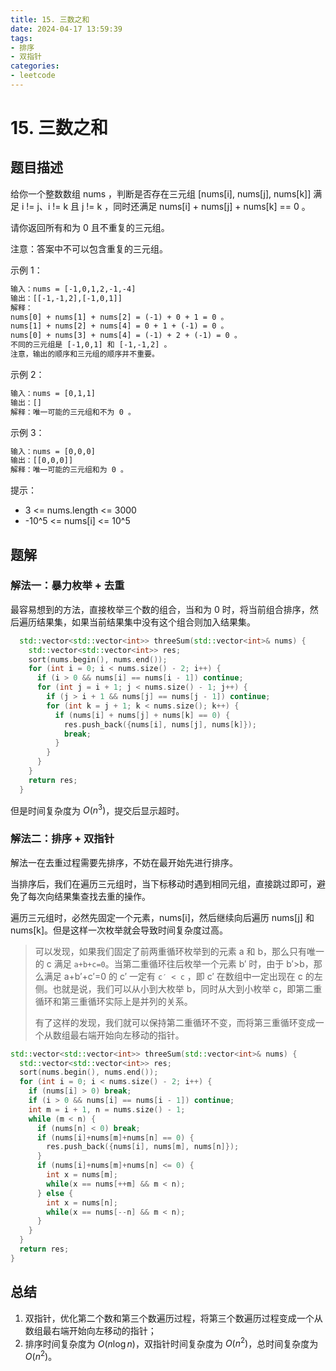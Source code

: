 ```yaml
---
title: 15. 三数之和
date: 2024-04-17 13:59:39
tags: 
- 排序
- 双指针
categories:
- leetcode
---
```


# 15. 三数之和

## 题目描述
给你一个整数数组 nums ，判断是否存在三元组 [nums[i], nums[j], nums[k]] 满足 i != j、i != k 且 j != k ，同时还满足 nums[i] + nums[j] + nums[k] == 0 。

请你返回所有和为 0 且不重复的三元组。

注意：答案中不可以包含重复的三元组。

示例 1：

```txt
输入：nums = [-1,0,1,2,-1,-4]
输出：[[-1,-1,2],[-1,0,1]]
解释：
nums[0] + nums[1] + nums[2] = (-1) + 0 + 1 = 0 。
nums[1] + nums[2] + nums[4] = 0 + 1 + (-1) = 0 。
nums[0] + nums[3] + nums[4] = (-1) + 2 + (-1) = 0 。
不同的三元组是 [-1,0,1] 和 [-1,-1,2] 。
注意，输出的顺序和三元组的顺序并不重要。
```

示例 2：

```txt
输入：nums = [0,1,1]
输出：[]
解释：唯一可能的三元组和不为 0 。
```

示例 3：

```txt
输入：nums = [0,0,0]
输出：[[0,0,0]]
解释：唯一可能的三元组和为 0 。
```

提示：

+ 3 <= nums.length <= 3000
+ -10^5 <= nums[i] <= 10^5

## 题解

### 解法一：暴力枚举 + 去重

最容易想到的方法，直接枚举三个数的组合，当和为 0 时，将当前组合排序，然后遍历结果集，如果当前结果集中没有这个组合则加入结果集。

```cpp
  std::vector<std::vector<int>> threeSum(std::vector<int>& nums) {
    std::vector<std::vector<int>> res;
    sort(nums.begin(), nums.end());
    for (int i = 0; i < nums.size() - 2; i++) {
      if (i > 0 && nums[i] == nums[i - 1]) continue;
      for (int j = i + 1; j < nums.size() - 1; j++) {
        if (j > i + 1 && nums[j] == nums[j - 1]) continue;
        for (int k = j + 1; k < nums.size(); k++) {
          if (nums[i] + nums[j] + nums[k] == 0) {
            res.push_back({nums[i], nums[j], nums[k]});
            break;
          }
        }
      }
    }
    return res;
  }
```

但是时间复杂度为 $O(n^3)$，提交后显示超时。

### 解法二：排序 + 双指针

解法一在去重过程需要先排序，不妨在最开始先进行排序。

当排序后，我们在遍历三元组时，当下标移动时遇到相同元组，直接跳过即可，避免了每次向结果集查找去重的操作。

遍历三元组时，必然先固定一个元素，nums[i]，然后继续向后遍历 nums[j] 和 nums[k]。但是这样一次枚举就会导致时间复杂度过高。

> 可以发现，如果我们固定了前两重循环枚举到的元素 a 和 b，那么只有唯一的 c 满足 `a+b+c=0`。当第二重循环往后枚举一个元素 b′ 时，由于 b′>b，那么满足 a+b′+c′=0 的 c′ 一定有 `c′ < c` ，即 c′ 在数组中一定出现在 c 的左侧。也就是说，我们可以从小到大枚举 b，同时从大到小枚举 c，即第二重循环和第三重循环实际上是并列的关系。
> 
> 有了这样的发现，我们就可以保持第二重循环不变，而将第三重循环变成一个从数组最右端开始向左移动的指针。

```cpp
std::vector<std::vector<int>> threeSum(std::vector<int>& nums) {
  std::vector<std::vector<int>> res;
  sort(nums.begin(), nums.end());
  for (int i = 0; i < nums.size() - 2; i++) {
    if (nums[i] > 0) break;
    if (i > 0 && nums[i] == nums[i - 1]) continue;
    int m = i + 1, n = nums.size() - 1;
    while (m < n) {
      if (nums[n] < 0) break;
      if (nums[i]+nums[m]+nums[n] == 0) {
        res.push_back({nums[i], nums[m], nums[n]});
      }
      if (nums[i]+nums[m]+nums[n] <= 0) {
        int x = nums[m];
        while(x == nums[++m] && m < n);
      } else {
        int x = nums[n];
        while(x == nums[--n] && m < n);
      }
    }
  }
  return res;
}
```

## 总结

1. 双指针，优化第二个数和第三个数遍历过程，将第三个数遍历过程变成一个从数组最右端开始向左移动的指针；
2. 排序时间复杂度为 $O(n\log n)$，双指针时间复杂度为 $O(n^2)$，总时间复杂度为 $O(n^2)$。